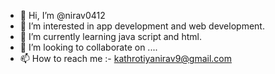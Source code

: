 - 👋 Hi, I’m @nirav0412
- 👀 I’m interested in app development and web development.
- 🌱 I’m currently learning java script and html.
- 💞️ I’m looking to collaborate on ....
- 📫 How to reach me :- kathrotiyanirav9@gmail.com

<!---
nirav0412/nirav0412 is a ✨ special ✨ repository because its `README.md` (this file) appears on your GitHub profile.
You can click the Preview link to take a look at your changes.
--->
